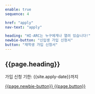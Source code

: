 ```yaml
---
enable: true
sequence: 4

href: "apply"
nav-text: "apply"

heading: "HI-ARC는 누구에게나 열려 있습니다!"
newbie-button: "신입생 가입 신청서"
button: "재학생 가입 신청서"
---
```


<section class="bg-primary text-white" id="apply">
    <div class="container text-center">
        <h2 class="mb-4">{{page.heading}}</h2>
        <p class="mb-5">가입 신청 기한: {{site.apply-date}}까지</p>
        <a class="btn btn-trans btn-xl 
            {% unless site.joinable %}
                disabled
            {% endunless %}
        " href="{{site.newbie-apply-form}}">
            {{page.newbie-button}}
        </a>
        <a class="btn btn-trans btn-xl 
            {% unless site.joinable %}
                disabled
            {% endunless %}
        " href="{{site.apply-form}}">
            {{page.button}}
        </a>
    </div>
</section>